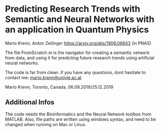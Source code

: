 # Predicting Research Trends with Semantic and Neural Networks with an application in Quantum Physics
Mario Krenn, Anton Zeilinger
https://arxiv.org/abs/1906.06843 (in PNAS)

The file FromScratch.m is the navigator for creating a semantic network from data,
and using it for predicting future research trends using artificial
neural networks.
 
The code is far from clean. if you have any questions, dont hasitate to 
contact me: mario.krenn@univie.ac.at

Mario Krenn, Toronto, Canada, 06.09.2019/25.12.2019

## Additional Infos
The code needs the Bioinformatics and the Neural Network toolbox from MATLAB. Also, file paths are written using windows syntax, and need to be changed when running on Mac or Linux.
